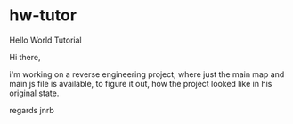 # hw-tutor
Hello World Tutorial

Hi there,

i'm working on a reverse engineering project, where just the main map and main js file is available, to figure it out, how the project looked like in his original state.

regards
jnrb
